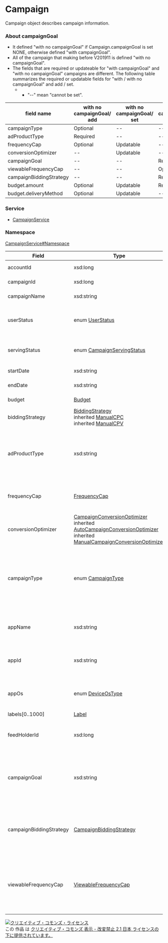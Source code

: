 

# Campaign

Campaign object describes campaign information.

### About campaignGoal

- It defined "with no campaignGoal" if Campaign.campaignGoal is set NONE, otherwise defined "with campaignGoal".
- All of the campaign that making before V201911 is defined "with no campaignGoal".
- The fields that are required or updateable for "with campaignGoal" and "with no campaignGoal" campaigns are different.
The following table summarizes the required or updatable fields for "with / with no campaignGoal" and add / set.
   - * "--" mean "cannot be set".

| field name              | with no campaignGoal/<br>add | with no campaignGoal/<br>set | with campaignGoal/<br>add | with campaignGoal/<br>set |
| ---      | ---           | ---           | ---        | ---        |
| campaignType            | Optional                     | --                 | --              | --              |
| adProductType           | Required                     | --                 | --              | --              |
| frequencyCap            | Optional                     | Updatable                    | --              | --              |
| conversionOptimizer     | --                 | Updatable                    | --              | --              |
| campaignGoal            | --                 | --                 | Required                  | --              |
| viewableFrequencyCap    | --                 | --                 | Optional                  | Updatable                 |
| campaignBiddingStrategy | --                 | --                 | Required                  | Updatable                 |
| budget.amount           | Optional                     | Updatable                    | Required                  | Updatable                 |
| budget.deliveryMethod   | Optional                     | Updatable                    | --              | --              |

              

### Service

+ [CampaignService](../../services/CampaignService.md)

### Namespace

[CampaignService#Namespace](../../services/CampaignService.md#namespace)

| Field | Type | Description | response | add | set | remove |
| ----- | ---- | ----------- | -------- | --------- | --------- | --------- |
| accountId | xsd:long | Account ID. | yes | Requirement | Requirement<br>NotUpdatable | Requirement<br>NotUpdatable | |
| campaignId | xsd:long | Campaign ID. | yes | Ignore | Requirement<br>NotUpdatable | Requirement<br>NotUpdatable | |
| campaignName | xsd:string | Campaign Name. | yes | Requirement | Optional<br>Updatable | Ignore | |
| userStatus | enum [UserStatus](./UserStatus.md) | The setting that can adjust the presence or absence of ad delivery by user.<br>Filters will contain all ad delivery status if the userStatus is not set. | yes | Requirement | Optional<br>Updatable | Ignore | |
| servingStatus | enum [CampaignServingStatus](./CampaignServingStatus.md) | Delivery status in campaign level.<br>Display the campaign status, regardless of ad delivery setting by user. | yes | Ignore | Ignore | Ignore | |
| startDate | xsd:string | Start date. | yes | Optional | Optional<br>Updatable | Ignore | |
| endDate | xsd:string | End date. | yes | Optional | Optional<br>Updatable | Ignore | |
| budget | [Budget](./Budget.md) | Campaign Budget. | yes | Requirement | Optional<br>Updatable | Ignore | |
| biddingStrategy | [BiddingStrategy](./BiddingStrategy.md)<br>inherited [ManualCPC](./ManualCPC.md)<br>inherited [ManualCPV](./ManualCPV.md) | Bidding strategy.<br>* Not set for "with campaignGoal" campaigns. | yes | Ignore | Ignore | Ignore | |
| adProductType | xsd:string | Ad product information.<br>∗Check the available values by get operation on [AccountAdProductService](../../services/AccountAdProductService.md). | yes | Optional<br><br>* With no campaignGoal: Requirement<br>* With campaignGoal: cannot be set<br> | NotUpdatable | Ignore | |
| frequencyCap | [FrequencyCap](./FrequencyCap.md) | Frequency Cap. | yes | Optional<br>* With campaignGoal: cannot be set | Optional<br>Updatable<br>* With campaignGoal: cannot be set | Ignore | |
| conversionOptimizer | [CampaignConversionOptimizer](./CampaignConversionOptimizer.md)<br>inherited [AutoCampaignConversionOptimizer](./AutoCampaignConversionOptimizer.md)<br>inherited [ManualCampaignConversionOptimizer](./ManualCampaignConversionOptimizer.md) | Conversion Optimize.<br>* With campaignGoal: only [ManualCampaignConversionOptimizer](./ManualCampaignConversionOptimizer.md)<br> | yes | Ignore | Optional<br>Updatable<br>* With campaignGoal: cannot be set | Ignore | |
| campaignType | enum [CampaignType](./CampaignType.md) | Campaign Type. | yes | Optional<br><br>∗ Not specified: STANDARD<br>* With campaignGoal: cannot be set (only STANDARD)<br> | Ignore | Ignore | |
| appName | xsd:string | App Name. | yes | Optional<br>∗ If campaignType is set to "APP": Required. | Ignore | Ignore | |
| appId | xsd:string | iOS: APP ID.<br>Android: Package name. | yes | Optional<br>∗ If campaignType is set to "APP": Required. | Ignore | Ignore | |
| appOs | enum [DeviceOsType](./DeviceOsType.md) | Device Type of App Install Ads. | yes | Optional<br>∗ If campaignType is set to "APP": Required. | Ignore | Ignore | |
| labels[0..1000] | [Label](./Label.md) | Label. | yes | Ignore | Ignore | Ignore | |
| feedHolderId | xsd:long | Feed holder ID. | yes | Optional<br>* If AdType is Dynamic Ads for Display: Required. | Ignore | Ignore | |
| campaignGoal | xsd:string | Campaign goal.<br>* Available values can be referred to accountAuthorities field of [Account](../../data/Account/Account.md) object obtained by get operation of [AccountService](../../services/AccountService.md).<br> | yes | Optional<br><br>* With no campaignGoal: cannot be set<br>* With campaignGoal: Requirement<br> | Ignore | Ignore | |
| campaignBiddingStrategy | [CampaignBiddingStrategy](./CampaignBiddingStrategy.md) | Campaign bidding strategy. | yes | Optional<br><br>* With no campaignGoal: cannot be set<br>* With campaignGoal: Requirement<br> | Optional<br><br>* With no campaignGoal: cannot be set<br>* With campaignGoal: Requirement<br> | Ignore | |
| viewableFrequencyCap | [ViewableFrequencyCap](./ViewableFrequencyCap.md) | Viewable Frequency Cap. | yes | Optional<br><br>* With no campaignGoal: cannot be set<br>* With campaignGoal: Optional<br> | Optional<br>Updatable<br><br>* With no campaignGoal: cannot be set<br>* With campaignGoal: Optional<br> | Ignore | |

<a rel="license" href="http://creativecommons.org/licenses/by-nd/2.1/jp/"><img alt="クリエイティブ・コモンズ・ライセンス" style="border-width:0" src="https://i.creativecommons.org/l/by-nd/2.1/jp/88x31.png" /></a><br />この 作品 は <a rel="license" href="http://creativecommons.org/licenses/by-nd/2.1/jp/">クリエイティブ・コモンズ 表示 - 改変禁止 2.1 日本 ライセンスの下に提供されています。</a>
